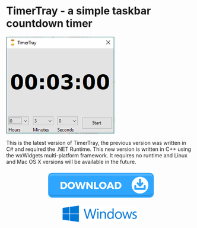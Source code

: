 # TimerTray - a simple taskbar countdown timer


<img src="TimerTray2_MainWindow.png" alt="TimerTray main window"/>

This is the latest version of TimerTray, the previous version was written in C# and required the .NET Runtime. This new version is written in C++ using the wxWidgets multi-platform framework. It requires no runtime and Linux and Mac OS X versions will be available in the future.

<img src="Download.png" style="display: block; margin: auto;" alt="Download Windows installer" width=300/>

[<img src="Windows.svg" style="display: block; margin: auto;" alt="Download Windows installer" width=200/>](/Installer/Output/mysetup.exe?raw=true)

